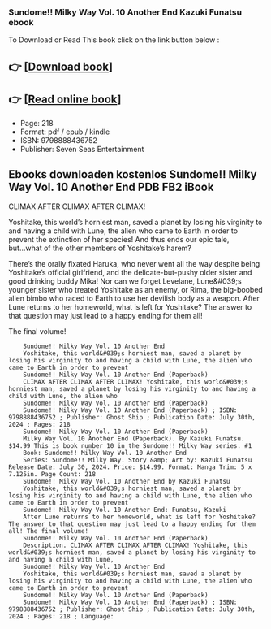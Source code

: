 ### Sundome!! Milky Way Vol. 10 Another End Kazuki Funatsu ebook

To Download or Read This book click on the link button below :

## 👉  [**[Download book](http://ebooksharez.info/download.php?group=book&from=github.com&id=717406&lnk=1063 "Download book")**]

## 👉  [**[Read online book](http://ebooksharez.info/download.php?group=book&from=github.com&id=717406&lnk=1063 "Read online book")**]


* Page: 218
* Format: pdf / epub / kindle
* ISBN: 9798888436752
* Publisher: Seven Seas Entertainment



## Ebooks downloaden kostenlos Sundome!! Milky Way Vol. 10 Another End PDB FB2 iBook



CLIMAX AFTER CLIMAX AFTER CLIMAX!
 
 Yoshitake, this world’s horniest man, saved a planet by losing his virginity to and having a child with Lune, the alien who came to Earth in order to prevent the extinction of her species! And thus ends our epic tale, but...what of the other members of Yoshitake’s harem?
 
 There’s the orally fixated Haruka, who never went all the way despite being Yoshitake’s official girlfriend, and the delicate-but-pushy older sister and good drinking buddy Mika! Nor can we forget Levelane, Lune&amp;#039;s younger sister who treated Yoshitake as an enemy, or Rima, the big-boobed alien bimbo who raced to Earth to use her devilish body as a weapon. After Lune returns to her homeworld, what is left for Yoshitake? The answer to that question may just lead to a happy ending for them all!
 
 The final volume!


        Sundome!! Milky Way Vol. 10 Another End
        Yoshitake, this world&#039;s horniest man, saved a planet by losing his virginity to and having a child with Lune, the alien who came to Earth in order to prevent 
        Sundome!! Milky Way Vol. 10 Another End (Paperback)
        CLIMAX AFTER CLIMAX AFTER CLIMAX! Yoshitake, this world&#039;s horniest man, saved a planet by losing his virginity to and having a child with Lune, the alien who 
        Sundome!! Milky Way Vol. 10 Another End (Paperback)
        Sundome!! Milky Way Vol. 10 Another End (Paperback) ; ISBN: 9798888436752 ; Publisher: Ghost Ship ; Publication Date: July 30th, 2024 ; Pages: 218
        Sundome!! Milky Way Vol. 10 Another End (Paperback)
        Milky Way Vol. 10 Another End (Paperback). By Kazuki Funatsu. $14.99 This is book number 10 in the Sundome!! Milky Way series. #1 
        Book: Sundome!! Milky Way Vol. 10 Another End
        Series: Sundome!! Milky Way. Story &amp; Art by: Kazuki Funatsu Release Date: July 30, 2024. Price: $14.99. Format: Manga Trim: 5 x 7.125in. Page Count: 218
        Sundome!! Milky Way Vol. 10 Another End by Kazuki Funatsu
        Yoshitake, this world&#039;s horniest man, saved a planet by losing his virginity to and having a child with Lune, the alien who came to Earth in order to prevent 
        Sundome!! Milky Way Vol. 10 Another End: Funatsu, Kazuki
        After Lune returns to her homeworld, what is left for Yoshitake? The answer to that question may just lead to a happy ending for them all! The final volume!
        Sundome!! Milky Way Vol. 10 Another End (Paperback)
        Description. CLIMAX AFTER CLIMAX AFTER CLIMAX! Yoshitake, this world&#039;s horniest man, saved a planet by losing his virginity to and having a child with Lune, 
        Sundome!! Milky Way Vol. 10 Another End
        Yoshitake, this world&#039;s horniest man, saved a planet by losing his virginity to and having a child with Lune, the alien who came to Earth in order to prevent 
        Sundome!! Milky Way Vol. 10 Another End (Paperback)
        Sundome!! Milky Way Vol. 10 Another End (Paperback) ; ISBN: 9798888436752 ; Publisher: Ghost Ship ; Publication Date: July 30th, 2024 ; Pages: 218 ; Language: 
    




